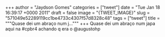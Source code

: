 
+++
author = "Jaydson Gomes"
categories = ["tweet"]
date = "Tue Jan 18 16:39:17 +0000 2011"
draft = false
image = "{TWEET_IMAGE}"
slug = "571049e52289119cc1be4733c4307f57d8328c48"
tags = ["tweet"]
title = """Quase dei um abraço num j..."""
+++
Quase dei um abraço num japa aqui na #cpbr4 achando q era o @augustohp
